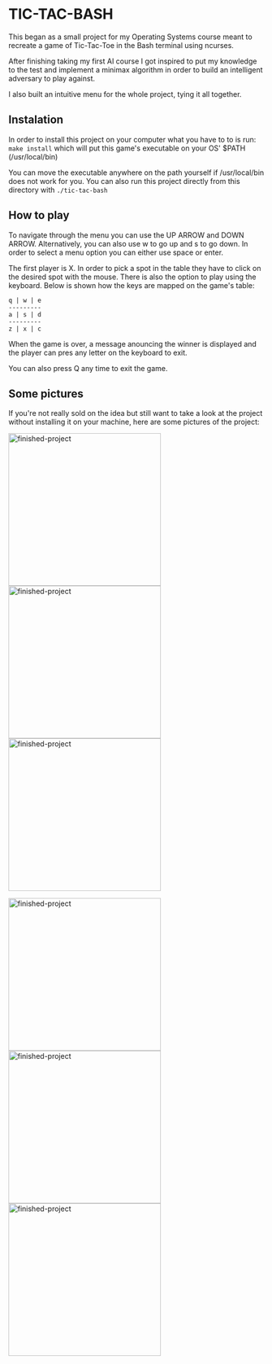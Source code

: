 # TIC-TAC-BASH #
 
 This began as a small project for my Operating Systems course meant to recreate a game of Tic-Tac-Toe in the Bash terminal using ncurses.
 
 After finishing taking my first AI course I got inspired to put my knowledge to the test and implement a minimax algorithm in order to build an intelligent adversary to play against. 

 I also built an intuitive menu for the whole project, tying it all together.

 ## Instalation ##

In order to install this project on your computer what you have to to is run:
``` make install ``` 
which will put this game's executable on your OS' $PATH (/usr/local/bin)

You can move the executable anywhere on the path yourself if /usr/local/bin does not work for you. You can also run this project directly from this directory with 
``` ./tic-tac-bash ```

## How to play ##

To navigate through the menu you can use the UP ARROW and DOWN ARROW. Alternatively, you can also use w to go up and s to go down. In order to select a menu option you can either use space or enter.

The first player is X. In order to pick a spot in the table they have to click on the desired spot with the mouse. There is also the option to play using the keyboard. Below is shown how the keys are mapped on the game's table:

```
q | w | e
---------
a | s | d  
---------
z | x | c
```

When the game is over, a message anouncing the winner is displayed and the player can pres any letter on the keyboard to exit. 

You can also press Q any time to exit the game.

## Some pictures
 
If you're not really sold on the idea but still want to take a look at the project without installing it on your machine, here are some pictures of the project:

<img src="media/main-menu-ai.png" alt="finished-project" height="300"/><img src="media/main-menu-friend.png" alt="finished-project" height="300"/><img src="media/ai-menu.png" alt="finished-project" height="300"/>

<img src="media/x-won.png" alt="finished-project" height="300"/><img src="media/draw-game.png" alt="finished-project" height="300"/><img src="media/who-will-win.png" alt="finished-project" height="300"/>

